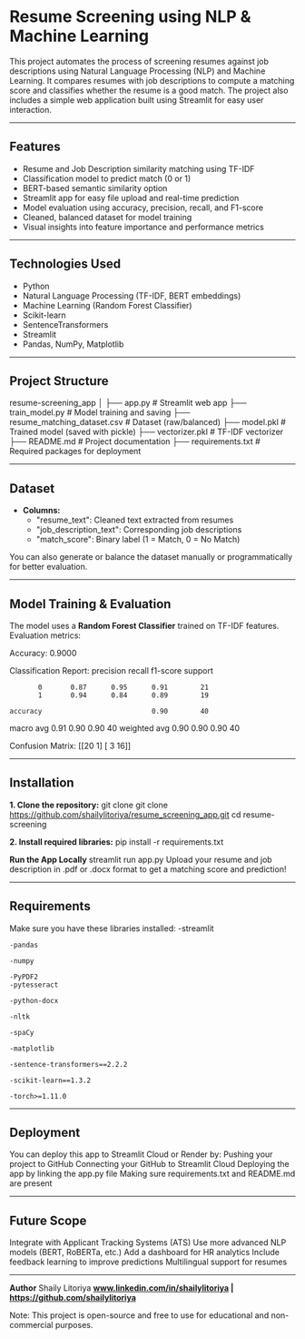# Resume Screening using NLP & Machine Learning

This project automates the process of screening resumes against job descriptions using Natural Language Processing (NLP) and Machine Learning. It compares resumes with job descriptions to compute a matching score and classifies whether the resume is a good match. The project also includes a simple web application built using Streamlit for easy user interaction.

---

## Features

- Resume and Job Description similarity matching using TF-IDF
- Classification model to predict match (0 or 1)
- BERT-based semantic similarity option
- Streamlit app for easy file upload and real-time prediction
- Model evaluation using accuracy, precision, recall, and F1-score
- Cleaned, balanced dataset for model training
- Visual insights into feature importance and performance metrics

---

## Technologies Used

- Python
- Natural Language Processing (TF-IDF, BERT embeddings)
- Machine Learning (Random Forest Classifier)
- Scikit-learn
- SentenceTransformers
- Streamlit
- Pandas, NumPy, Matplotlib

---

## Project Structure

resume-screening_app │ 
├── app.py # Streamlit web app
├── train_model.py # Model training and saving 
├── resume_matching_dataset.csv # Dataset (raw/balanced) 
├── model.pkl # Trained model (saved with pickle) 
├── vectorizer.pkl # TF-IDF vectorizer 
├── README.md # Project documentation 
├── requirements.txt # Required packages for deployment


---

## Dataset

- **Columns:**
  - "resume_text": Cleaned text extracted from resumes
  - "job_description_text": Corresponding job descriptions
  - "match_score": Binary label (1 = Match, 0 = No Match)

You can also generate or balance the dataset manually or programmatically for better evaluation.

---

## Model Training & Evaluation

The model uses a **Random Forest Classifier** trained on TF-IDF features. Evaluation metrics:

Accuracy: 0.9000

Classification Report:
               precision    recall  f1-score   support

           0       0.87      0.95      0.91        21
           1       0.94      0.84      0.89        19

    accuracy                           0.90        40
   macro avg       0.91      0.90      0.90        40
weighted avg       0.90      0.90      0.90        40


Confusion Matrix:
 [[20  1]
 [ 3 16]]


---

## Installation

**1. Clone the repository:**
git clone git clone https://github.com/shailylitoriya/resume_screening_app.git
cd resume-screening

**2. Install required libraries:**
pip install -r requirements.txt

**Run the App Locally**
streamlit run app.py
Upload your resume and job description in .pdf or .docx format to get a matching score and prediction!

---

## Requirements
Make sure you have these libraries installed:
    -streamlit
    
    -pandas
    
    -numpy
    
    -PyPDF2
    -pytesseract
    
    -python-docx
    
    -nltk
    
    -spaCy
    
    -matplotlib
    
    -sentence-transformers==2.2.2
    
    -scikit-learn==1.3.2
    
    -torch>=1.11.0

---

## Deployment
You can deploy this app to Streamlit Cloud or Render by:
Pushing your project to GitHub
Connecting your GitHub to Streamlit Cloud
Deploying the app by linking the app.py file
Making sure requirements.txt and README.md are present

---

## Future Scope
Integrate with Applicant Tracking Systems (ATS)
Use more advanced NLP models (BERT, RoBERTa, etc.)
Add a dashboard for HR analytics
Include feedback learning to improve predictions
Multilingual support for resumes

---

**Author**
Shaily Litoriya
**www.linkedin.com/in/shailylitoriya | https://github.com/shailylitoriya**

Note: This project is open-source and free to use for educational and non-commercial purposes.
